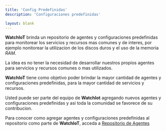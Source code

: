 ```yaml
---
title: 'Config Predefinidas'
description: 'Configuraciones predefinidas'

layout: blank
---
```


**WatchIoT** brinda un repositorio de agentes y configuraciones predefinidas para monitorear
los servicios y recursos mas comunes y de interes, por ejemplo nonitorear la
utilizacion de los discos duros y el uso de la memoria *RAM*.

La idea es no tener la necesidad de desarrollar nuestros propios agentes para servicios y recursos
comunes o mas utilizados.

**WatchIoT** tiene como objetivo poder brindar la mayor cantidad de agentes y configuraciones
predefinidas, para la mayor cantidad de servicios y recursos.

Usted puede ser parte del equipo de **WatchIot** agregando nuevos agentes y configuraciones
predefinidas y asi toda la comunidad se favorece de su contribucion.

Para conocer como agregar agentes y configuraciones predefinidas al repositorio como parte de **WatchIoT**, acceda
a [Repositorio de Agentes](#/agent-repo/)